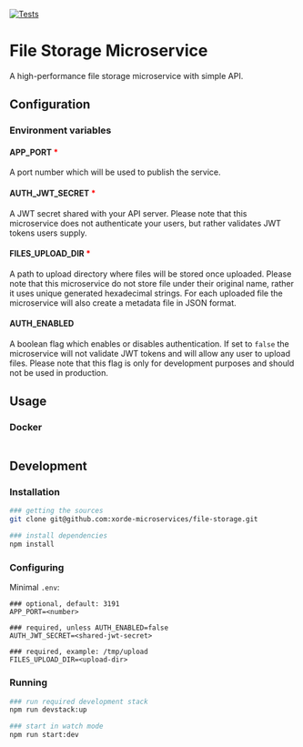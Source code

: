 [![Tests](https://github.com/xorde-microservices/file-storage/actions/workflows/tests.yml/badge.svg)](https://github.com/xorde-microservices/file-storage/actions/workflows/tests.yml)

# File Storage Microservice

A high-performance file storage microservice with simple API.

## Configuration

### Environment variables

#### APP_PORT <span style="color:red">*</span>

A port number which will be used to publish the service.

#### AUTH_JWT_SECRET <span style="color:red">*</span>

A JWT secret shared with your API server. Please note that this microservice does not authenticate your users, but rather validates JWT tokens users supply.

#### FILES_UPLOAD_DIR <span style="color:red">*</span>

A path to upload directory where files will be stored once uploaded. Please note that this microservice do not store file under their original name, rather it uses unique generated hexadecimal strings. For each uploaded file the microservice will also create a metadata file in JSON format.

#### AUTH_ENABLED

A boolean flag which enables or disables authentication. If set to `false` the microservice will not validate JWT tokens and will allow any user to upload files. Please note that this flag is only for development purposes and should not be used in production.

## Usage

### Docker

```bash

```

## Development

### Installation

```bash
### getting the sources
git clone git@github.com:xorde-microservices/file-storage.git

### install dependencies
npm install
```

### Configuring

Minimal `.env`:
```text
### optional, default: 3191
APP_PORT=<number>

### required, unless AUTH_ENABLED=false
AUTH_JWT_SECRET=<shared-jwt-secret>

### required, example: /tmp/upload 
FILES_UPLOAD_DIR=<upload-dir>
```

### Running

```bash
### run required development stack
npm run devstack:up

### start in watch mode
npm run start:dev
```
